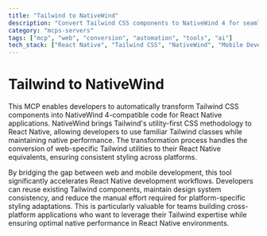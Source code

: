 ```yaml
---
title: "Tailwind to NativeWind"
description: "Convert Tailwind CSS components to NativeWind 4 for seamless React Native styling with Tailwind's utility-first approach."
category: "mcps-servers"
tags: ["mcp", "web", "conversion", "automation", "tools", "ai"]
tech_stack: ["React Native", "Tailwind CSS", "NativeWind", "Mobile Development", "Cross-platform Styling"]
---
```


# Tailwind to NativeWind

This MCP enables developers to automatically transform Tailwind CSS components into NativeWind 4-compatible code for React Native applications. NativeWind brings Tailwind's utility-first CSS methodology to React Native, allowing developers to use familiar Tailwind classes while maintaining native performance. The transformation process handles the conversion of web-specific Tailwind utilities to their React Native equivalents, ensuring consistent styling across platforms.

By bridging the gap between web and mobile development, this tool significantly accelerates React Native development workflows. Developers can reuse existing Tailwind components, maintain design system consistency, and reduce the manual effort required for platform-specific styling adaptations. This is particularly valuable for teams building cross-platform applications who want to leverage their Tailwind expertise while ensuring optimal native performance in React Native environments.
